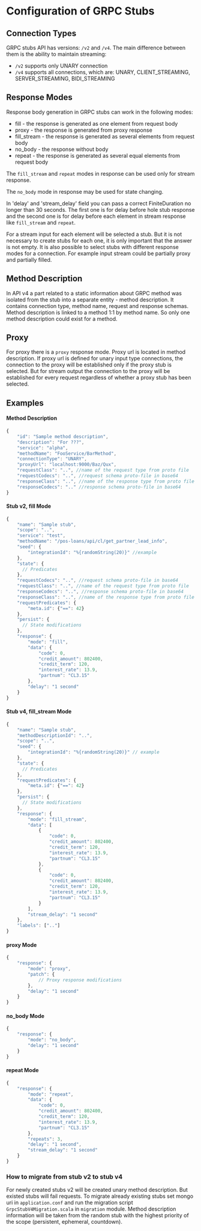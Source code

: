 # Configuration of GRPC Stubs

## Connection Types

GRPC stubs API has versions: `/v2` and `/v4`. The main difference between them 
is the ability to maintain streaming:
- `/v2` supports only UNARY connection 
- `/v4` supports all connections, which are: UNARY, CLIENT_STREAMING, SERVER_STREAMING, BIDI_STREAMING

## Response Modes

Response body generation in GRPC stubs can work in the following modes:
* fill - the response is generated as one element from request body
* proxy - the response is generated from proxy response
* fill_stream - the response is generated as several elements from request body
* no_body - the response without body
* repeat - the response is generated as several equal elements from request body

The `fill_stream` and `repeat` modes in response can be used only for stream response.

The `no_body` mode in response may be used for state changing.

In 'delay' and 'stream_delay' field you can pass a correct FiniteDuration no longer than 30 seconds.
The first one is for delay before hole stub response and the second one is for delay before each element in stream response like `fill_stream` and `repeat`.

For a stream input for each element will be selected a stub. But it is not necessary to create stubs for each one, it is only important that the answer is not empty.
It is also possible to select stubs with different response modes for a connection. For example input stream could be partially proxy and partially filled.

## Method Description

In API v4 a part related to a static information about GRPC method was isolated from the stub into a separate entity - method description. 
It contains connection type, method name, request and response schemas. Method description is linked to a method 1:1 by method name. 
So only one method description could exist for a method.

## Proxy

For proxy there is a `proxy` response mode. Proxy url is located in method description.
If proxy url is defined for unary input type connections, the connection to the proxy will be established only if the proxy stub is selected.
But for stream output the connection to the proxy will be established for every request regardless of whether a proxy stub has been selected.

## Examples

#### Method Description

```javascript
{
    "id": "Sample method description",
    "description": "For ???",
    "service": "alpha",
    "methodName": "FooService/BarMethod",
    "connectionType": "UNARY",
    "proxyUrl": "localhost:9000/Baz/Qux",
    "requestClass": "..", //name of the request type from proto file
    "requestCodecs": "..", //request schema proto-file in base64
    "responseClass": "..", //name of the response type from proto file
    "responseCodecs": ".." //response schema proto-file in base64
}
```

#### Stub v2, fill Mode

```javascript
{
    "name": "Sample stub",
    "scope": "..",
    "service": "test",
    "methodName": "/pos-loans/api/cl/get_partner_lead_info",
    "seed": {
        "integrationId": "%{randomString(20)}" //example
    },
    "state": {
      // Predicates
    },
    "requestCodecs": "..", //request schema proto-file in base64
    "requestClass": "..", //name of the request type from proto file
    "responseCodecs": "..", //response schema proto-file in base64
    "responseClass": "..", //name of the response type from proto file
    "requestPredicates": {
        "meta.id": {"==": 42}
    },
    "persist": {
      // State modifications
    },
    "response": {
        "mode": "fill",
        "data": {
            "code": 0,
            "credit_amount": 802400,
            "credit_term": 120,
            "interest_rate": 13.9,
            "partnum": "CL3.15"
        },
        "delay": "1 second"
    }
}
```

#### Stub v4, fill_stream Mode

```javascript
{
    "name": "Sample stub",
    "methodDescriptionId": "..",
    "scope": "..",
    "seed": {
        "integrationId": "%{randomString(20)}" // example
    },
    "state": {
      // Predicates
    },
    "requestPredicates": {
        "meta.id": {"==": 42}
    },
    "persist": {
      // State modifications
    },
    "response": {
        "mode": "fill_stream",
        "data": [
            {
                "code": 0,
                "credit_amount": 802400,
                "credit_term": 120,
                "interest_rate": 13.9,
                "partnum": "CL3.15"
            },
            {
                "code": 0,
                "credit_amount": 802400,
                "credit_term": 120,
                "interest_rate": 13.9,
                "partnum": "CL3.15"
            }
        ],
        "stream_delay": "1 second"
    },
    "labels": [".."]
}
```

#### proxy Mode

```javascript
{
    "response": {
        "mode": "proxy",
        "patch": {
            // Proxy response modifications
        },
        "delay": "1 second"
    }
}
```

#### no_body Mode

```javascript
{
    "response": {
        "mode": "no_body",
        "delay": "1 second"
    }
}
```

#### repeat Mode

```javascript
{
    "response": {
        "mode": "repeat",
        "data": {
            "code": 0,
            "credit_amount": 802400,
            "credit_term": 120,
            "interest_rate": 13.9,
            "partnum": "CL3.15"
        },
        "repeats": 3,
        "delay": "1 second",
        "stream_delay": "1 second"
    }
}
```

### How to migrate from stub v2 to stub v4

For newly created stubs v2 will be created unary method description. But existed stubs will fail requests.
To migrate already existing stubs set mongo uri in `application.conf` and run the migration script `GrpcStubV4Migration.scala` in `migration` module.
Method description information will be taken from the random stub with the highest priority of the scope (persistent, ephemeral, countdown).


